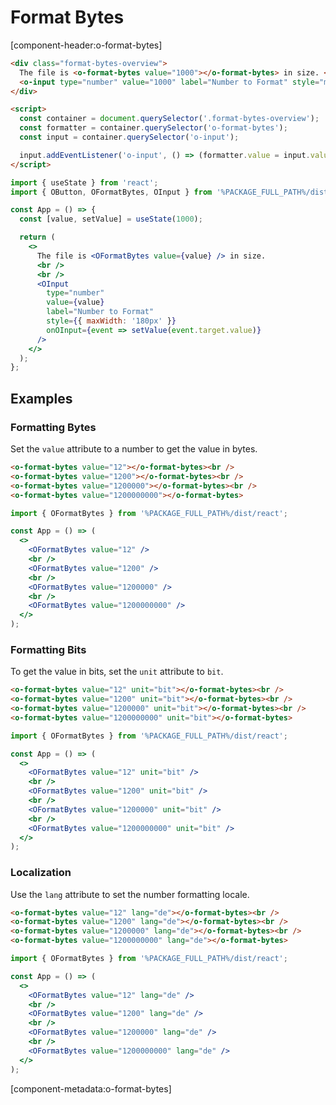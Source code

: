 # Format Bytes

[component-header:o-format-bytes]

```html preview
<div class="format-bytes-overview">
  The file is <o-format-bytes value="1000"></o-format-bytes> in size. <br /><br />
  <o-input type="number" value="1000" label="Number to Format" style="max-width: 180px;"></o-input>
</div>

<script>
  const container = document.querySelector('.format-bytes-overview');
  const formatter = container.querySelector('o-format-bytes');
  const input = container.querySelector('o-input');

  input.addEventListener('o-input', () => (formatter.value = input.value || 0));
</script>
```

```jsx react
import { useState } from 'react';
import { OButton, OFormatBytes, OInput } from '%PACKAGE_FULL_PATH%/dist/react';

const App = () => {
  const [value, setValue] = useState(1000);

  return (
    <>
      The file is <OFormatBytes value={value} /> in size.
      <br />
      <br />
      <OInput
        type="number"
        value={value}
        label="Number to Format"
        style={{ maxWidth: '180px' }}
        onOInput={event => setValue(event.target.value)}
      />
    </>
  );
};
```

## Examples

### Formatting Bytes

Set the `value` attribute to a number to get the value in bytes.

```html preview
<o-format-bytes value="12"></o-format-bytes><br />
<o-format-bytes value="1200"></o-format-bytes><br />
<o-format-bytes value="1200000"></o-format-bytes><br />
<o-format-bytes value="1200000000"></o-format-bytes>
```

```jsx react
import { OFormatBytes } from '%PACKAGE_FULL_PATH%/dist/react';

const App = () => (
  <>
    <OFormatBytes value="12" />
    <br />
    <OFormatBytes value="1200" />
    <br />
    <OFormatBytes value="1200000" />
    <br />
    <OFormatBytes value="1200000000" />
  </>
);
```

### Formatting Bits

To get the value in bits, set the `unit` attribute to `bit`.

```html preview
<o-format-bytes value="12" unit="bit"></o-format-bytes><br />
<o-format-bytes value="1200" unit="bit"></o-format-bytes><br />
<o-format-bytes value="1200000" unit="bit"></o-format-bytes><br />
<o-format-bytes value="1200000000" unit="bit"></o-format-bytes>
```

```jsx react
import { OFormatBytes } from '%PACKAGE_FULL_PATH%/dist/react';

const App = () => (
  <>
    <OFormatBytes value="12" unit="bit" />
    <br />
    <OFormatBytes value="1200" unit="bit" />
    <br />
    <OFormatBytes value="1200000" unit="bit" />
    <br />
    <OFormatBytes value="1200000000" unit="bit" />
  </>
);
```

### Localization

Use the `lang` attribute to set the number formatting locale.

```html preview
<o-format-bytes value="12" lang="de"></o-format-bytes><br />
<o-format-bytes value="1200" lang="de"></o-format-bytes><br />
<o-format-bytes value="1200000" lang="de"></o-format-bytes><br />
<o-format-bytes value="1200000000" lang="de"></o-format-bytes>
```

```jsx react
import { OFormatBytes } from '%PACKAGE_FULL_PATH%/dist/react';

const App = () => (
  <>
    <OFormatBytes value="12" lang="de" />
    <br />
    <OFormatBytes value="1200" lang="de" />
    <br />
    <OFormatBytes value="1200000" lang="de" />
    <br />
    <OFormatBytes value="1200000000" lang="de" />
  </>
);
```

[component-metadata:o-format-bytes]
